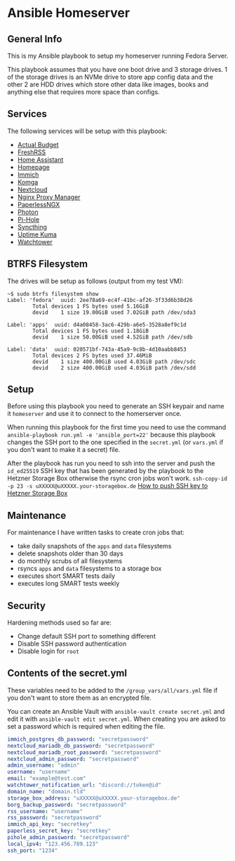 # Ansible Homeserver
## General Info
This is my Ansible playbook to setup my homeserver running Fedora Server.

This playbook assumes that you have one boot drive and 3 storage drives. 1 of the storage drives is an NVMe drive to store app config data and the other 2 are HDD drives which store other data like images, books and anything else that requires more space than configs.

## Services
The following services will be setup with this playbook:

- [Actual Budget](https://actualbudget.com/)
- [FreshRSS](https://freshrss.org/)
- [Home Assistant](https://www.home-assistant.io/)
- [Homepage](https://gethomepage.dev/latest/)
- [Immich](https://immich.app/)
- [Komga](https://komga.org/)
- [Nextcloud](https://nextcloud.com/)
- [Nginx Proxy Manager](https://nginxproxymanager.com/)
- [PaperlessNGX](https://github.com/paperless-ngx/paperless-ngx)
- [Photon](https://github.com/Xyphyn/Photon)
- [Pi-Hole](https://github.com/pi-hole/docker-pi-hole/)
- [Syncthing](https://syncthing.net/)
- [Uptime Kuma](https://github.com/louislam/uptime-kuma)
- [Watchtower](https://containrrr.dev/watchtower/)

## BTRFS Filesystem
The drives will be setup as follows (output from my test VM):
```
~$ sudo btrfs filesystem show
Label: 'fedora'  uuid: 2ee78a69-ec4f-41bc-af26-3f33d6b38d26
        Total devices 1 FS bytes used 5.16GiB
        devid    1 size 19.00GiB used 7.02GiB path /dev/sda3

Label: 'apps'  uuid: d4a08458-3ac6-429b-a6e5-3528a8ef9c1d
        Total devices 1 FS bytes used 1.18GiB
        devid    1 size 50.00GiB used 4.52GiB path /dev/sdb

Label: 'data'  uuid: 020571bf-743a-45a9-9c8b-4d10aabb8453
        Total devices 2 FS bytes used 37.46MiB
        devid    1 size 400.00GiB used 4.03GiB path /dev/sdc
        devid    2 size 400.00GiB used 4.03GiB path /dev/sdd
```

## Setup
Before using this playbook you need to generate an SSH keypair and name it `homeserver` and use it to connect to the homerserver once.

When running this playbook for the first time you need to use the command `ansible-playbook run.yml -e 'ansible_port=22'` because this playbook changes the SSH port to the one specified in the `secret.yml` (or `vars.yml` if you don't want to make it a secret) file.

After the playbook has run you need to ssh into the server and push the `id_ed25519` SSH key that has been generated by the playbook to the Hetzner Storage Box otherwise the rsync cron jobs won't work. `ssh-copy-id -p 23 -s uXXXXX@uXXXXX.your-storagebox.de` [How to push SSH key to Hetzner Storage Box](https://docs.hetzner.com/robot/storage-box/backup-space-ssh-keys#upload)

## Maintenance
For maintenance I have written tasks to create cron jobs that:
- take daily snapshots of the `apps` and `data` filesystems
- delete snapshots older than 30 days
- do monthly scrubs of all filesystems
- rsyncs `apps` and `data` filesystems to a storage box
- executes short SMART tests daily
- executes long SMART tests weekly 

## Security
Hardening methods used so far are:
- Change default SSH port to something different
- Disable SSH password authentication
- Disable login for `root`

## Contents of the secret.yml
These variables need to be added to the `/group_vars/all/vars.yml` file if you don't want to store them as an encrypted file.

You can create an Ansible Vault with `ansible-vault create secret.yml` and edit it with `ansible-vault edit secret.yml`. When creating you are asked to set a password which is required when editing the file.

```yml
immich_postgres_db_password: "secretpassword"
nextcloud_mariadb_db_password: "secretpassword"
nextcloud_mariadb_root_password: "secretpassword"
nextcloud_admin_password: "secretpassword"
admin_username: "admin"
username: "username"
email: "example@test.com"
watchtower_notification_url: "discord://token@id"
domain_name: "domain.tld"
storage_box_address: "uXXXXX@uXXXXX.your-storagebox.de"
borg_backup_password: "secretpassword"
rss_username: "username"
rss_password: "secretpassword"
immich_api_key: "secretkey"
paperless_secret_key: "secretkey"
pihole_admin_password: "secretpassword"
local_ipv4: "123.456.789.123"
ssh_port: "1234"
```
